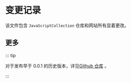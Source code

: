 # 变更记录

该文件包含 `JavaScriptCollection` 仓库和网站所有显着更改。

<!-- @include: ../../CHANGELOG.md#recent-alpha -->

## 更多

::: tip

对于发布早于 0.0.1 的历史版本，详见[Github 仓库](https://github.com/142vip/JavaScriptCollection/blob/master/CHANGELOG.md) 。

:::

